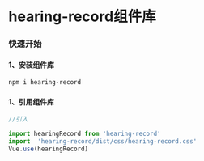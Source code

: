 # hearing-record组件库
### 快速开始

#### 1、安装组件库

```bash
npm i hearing-record
```
#### 1、引用组件库

```javascript
//引入

import hearingRecord from 'hearing-record'
import  'hearing-record/dist/css/hearing-record.css'
Vue.use(hearingRecord)
```
